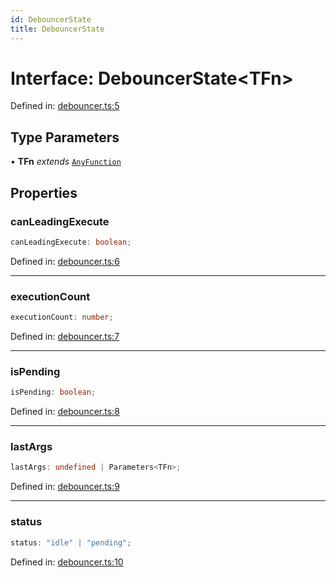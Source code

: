 ```yaml
---
id: DebouncerState
title: DebouncerState
---
```


<!-- DO NOT EDIT: this page is autogenerated from the type comments -->

# Interface: DebouncerState\<TFn\>

Defined in: [debouncer.ts:5](https://github.com/TanStack/pacer/blob/main/packages/pacer/src/debouncer.ts#L5)

## Type Parameters

• **TFn** *extends* [`AnyFunction`](../../type-aliases/anyfunction.md)

## Properties

### canLeadingExecute

```ts
canLeadingExecute: boolean;
```

Defined in: [debouncer.ts:6](https://github.com/TanStack/pacer/blob/main/packages/pacer/src/debouncer.ts#L6)

***

### executionCount

```ts
executionCount: number;
```

Defined in: [debouncer.ts:7](https://github.com/TanStack/pacer/blob/main/packages/pacer/src/debouncer.ts#L7)

***

### isPending

```ts
isPending: boolean;
```

Defined in: [debouncer.ts:8](https://github.com/TanStack/pacer/blob/main/packages/pacer/src/debouncer.ts#L8)

***

### lastArgs

```ts
lastArgs: undefined | Parameters<TFn>;
```

Defined in: [debouncer.ts:9](https://github.com/TanStack/pacer/blob/main/packages/pacer/src/debouncer.ts#L9)

***

### status

```ts
status: "idle" | "pending";
```

Defined in: [debouncer.ts:10](https://github.com/TanStack/pacer/blob/main/packages/pacer/src/debouncer.ts#L10)
